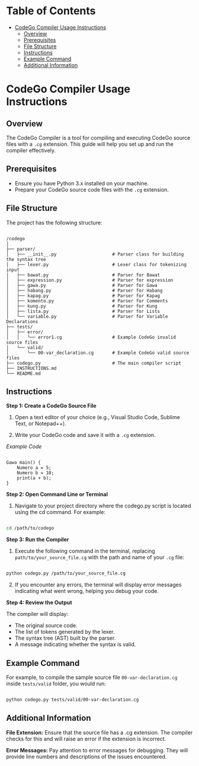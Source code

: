 # Table of Contents

- [CodeGo Compiler Usage Instructions](#codego-compiler-usage-instructions)
  - [Overview](#overview)
  - [Prerequisites](#prerequisites)
  - [File Structure](#file-structure)
  - [Instructions](#instructions)
  - [Example Command](#example-command)
  - [Additional Information](#additional-information)

# CodeGo Compiler Usage Instructions

## Overview
The CodeGo Compiler is a tool for compiling and executing CodeGo source files with a `.cg` extension. This guide will help you set up and run the compiler effectively.

## Prerequisites
- Ensure you have Python 3.x installed on your machine.
- Prepare your CodeGo source code files with the `.cg` extension.

## File Structure
The project has the following structure:

```

/codego
│
├── parser/
│   ├── __init__.py                     # Parser class for building the syntax tree
│   ├── lexer.py                        # Lexer class for tokenizing input
│   ├── bawat.py                        # Parser for Bawat
│   ├── expression.py                   # Parser for expression
│   ├── gawa.py                         # Parser for Gawa
│   ├── habang.py                       # Parser for Habang
│   ├── kapag.py                        # Parser for Kapag
│   ├── komento.py                      # Parser for Comments
│   ├── kung.py                         # Parser for Kung
│   ├── lista.py                        # Parser for Lists
│   └── variable.py                     # Parser for Variable Declarations
├── tests/
│   ├── error/                          
│   │   └── error1.cg                   # Example CodeGo invalid source files
│   └── valid/                          
│       └── 00-var_declaration.cg       # Example CodeGo valid source files
├── codego.py                           # The main compiler script
├── INSTRUCTIONS.md
└── README.md

```


## Instructions

**Step 1: Create a CodeGo Source File**

1. Open a text editor of your choice (e.g., Visual Studio Code, Sublime Text, or Notepad++).

2. Write your CodeGo code and save it with a `.cg` extension.

*Example Code*

```codego

Gawa main() {
    Numero a = 5;
    Numero b = 10;
    print(a + b);
}

```

**Step 2: Open Command Line or Terminal**

1. Navigate to your project directory where the codego.py script is located using the cd command. For example:

```bash

cd /path/to/codego

```

**Step 3: Run the Compiler**

1. Execute the following command in the terminal, replacing `path/to/your_source_file.cg` with the path and name of your `.cg` file:

```bash

python codego.py /path/to/your_source_file.cg

```

2. If you encounter any errors, the terminal will display error messages indicating what went wrong, helping you debug your code.


**Step 4: Review the Output**

The compiler will display:
* The original source code.
* The list of tokens generated by the lexer.
* The syntax tree (AST) built by the parser.
* A message indicating whether the syntax is valid.


## Example Command

For example, to compile the sample source file `00-var-declaration.cg` inside `tests/valid` folder, you would run:

```bash

python codego.py tests/valid/00-var-declaration.cg

```

## Additional Information

**File Extension:** Ensure that the source file has a .cg extension. The compiler checks for this and will raise an error if the extension is incorrect.

**Error Messages:** Pay attention to error messages for debugging. They will provide line numbers and descriptions of the issues encountered.
